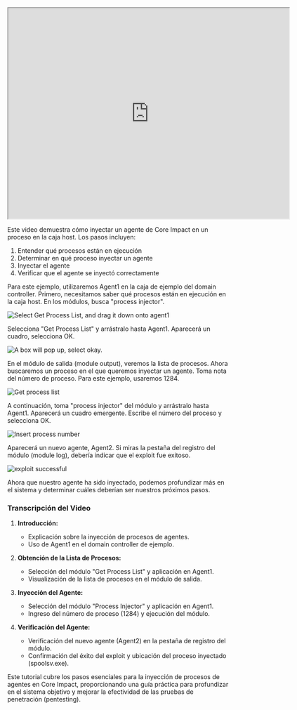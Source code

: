 <iframe src="https://drive.google.com/file/d/19E_9H2qyA3VRibZg5mt5R1IOzGBHi1Ub/preview" width="640" height="480" allow="autoplay"></iframe>



Este video demuestra cómo inyectar un agente de Core Impact en un proceso en la caja host. Los pasos incluyen:

1. Entender qué procesos están en ejecución
2. Determinar en qué proceso inyectar un agente
3. Inyectar el agente
4. Verificar que el agente se inyectó correctamente

Para este ejemplo, utilizaremos Agent1 en la caja de ejemplo del domain controller. Primero, necesitamos saber qué procesos están en ejecución en la caja host. En los módulos, busca "process injector".

![Select Get Process List, and drag it down onto agent1](https://www.coresecurity.com/sites/default/files/2020-12/Core_Impact_Advanced_Techniques_Agent_Process_Injection_image_1_drag_process_injector_agent_one.png)

Selecciona "Get Process List" y arrástralo hasta Agent1. Aparecerá un cuadro, selecciona OK.

![A box will pop up, select okay.](https://www.coresecurity.com/sites/default/files/2020-12/Core_Impact_Advanced_Techniques_Agent_Process_Injection_image_2_pop_up_okay.png)

En el módulo de salida (module output), veremos la lista de procesos. Ahora buscaremos un proceso en el que queremos inyectar un agente. Toma nota del número de proceso. Para este ejemplo, usaremos 1284.

![Get process list](https://www.coresecurity.com/sites/default/files/2020-12/Core_Impact_Advanced_Techniques_Agent_Process_Injection_image_3_get_process_list.png)

A continuación, toma "process injector" del módulo y arrástralo hasta Agent1. Aparecerá un cuadro emergente. Escribe el número del proceso y selecciona OK.

![Insert process number](https://www.coresecurity.com/sites/default/files/2020-12/Core_Impact_Advanced_Techniques_Agent_Process_Injection_image_4_process_number_okay.png)

Aparecerá un nuevo agente, Agent2. Si miras la pestaña del registro del módulo (module log), debería indicar que el exploit fue exitoso.

![exploit successful](https://www.coresecurity.com/sites/default/files/2020-12/Core_Impact_Advanced_Techniques_Agent_Process_Injection_image_5_agent2_exploit_successful.png)

Ahora que nuestro agente ha sido inyectado, podemos profundizar más en el sistema y determinar cuáles deberían ser nuestros próximos pasos.

### Transcripción del Video

1. **Introducción:**
    
    - Explicación sobre la inyección de procesos de agentes.
    - Uso de Agent1 en el domain controller de ejemplo.
2. **Obtención de la Lista de Procesos:**
    
    - Selección del módulo "Get Process List" y aplicación en Agent1.
    - Visualización de la lista de procesos en el módulo de salida.
3. **Inyección del Agente:**
    
    - Selección del módulo "Process Injector" y aplicación en Agent1.
    - Ingreso del número de proceso (1284) y ejecución del módulo.
4. **Verificación del Agente:**
    
    - Verificación del nuevo agente (Agent2) en la pestaña de registro del módulo.
    - Confirmación del éxito del exploit y ubicación del proceso inyectado (spoolsv.exe).

Este tutorial cubre los pasos esenciales para la inyección de procesos de agentes en Core Impact, proporcionando una guía práctica para profundizar en el sistema objetivo y mejorar la efectividad de las pruebas de penetración (pentesting).
